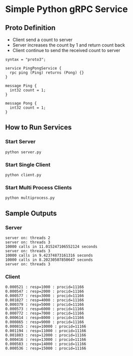 # Simple Python gRPC Service

## Proto Definition
- Client send a count to server
- Server increases the count by 1 and return count back
- Client continue to send the received count to server
```
syntax = "proto3";

service PingPongService {
  rpc ping (Ping) returns (Pong) {}
}

message Ping {
  int32 count = 1;
}

message Pong {
  int32 count = 1;
}
```


## How to Run Services

### Start Server
```commandline
python server.py
```

### Start Single Client
```commandline
python client.py
```

### Start Multi Process Clients
```commandline
python multiprocess.py
```

## Sample Outputs

### Server
```
server on: threads 2
server on: threads 3
10000 calls in 11.015247106552124 seconds
server on: threads 3
10000 calls in 9.42374873161316 seconds
10000 calls in 8.20230507850647 seconds
server on: threads 3
```

### Client
```
0.000521 : resp=1000 : procid=11166
0.000547 : resp=2000 : procid=11166
0.000577 : resp=3000 : procid=11166
0.001827 : resp=4000 : procid=11166
0.000379 : resp=5000 : procid=11166
0.000573 : resp=6000 : procid=11166
0.000772 : resp=7000 : procid=11166
0.000614 : resp=8000 : procid=11166
0.000865 : resp=9000 : procid=11166
0.000815 : resp=10000 : procid=11166
0.001194 : resp=11000 : procid=11166
0.001803 : resp=12000 : procid=11166
0.000416 : resp=13000 : procid=11166
0.000583 : resp=14000 : procid=11166
0.000536 : resp=15000 : procid=11166
```